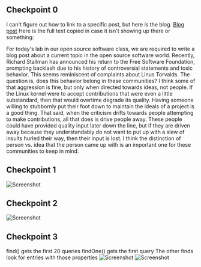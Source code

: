 ## Checkpoint 0

I can't figure out how to link to a specific post, but here is the blog.
[Blog post](https://rcos.io/projects/mackqian/ossminecraftmod/blog)
Here is the full text copied in case it isn't showing up there or something:

For today's lab in our open source software class, we are required to write a blog post about a current topic in the open source software world. Recently, Richard Stallman has announced his return to the Free Software Foundation, prompting backlash due to his history of controversial statements and toxic behavior. This seems reminiscent of complaints about Linus Torvalds. The question is, does this behavior belong in these communities? I think some of that aggression is fine, but only when directed towards ideas, not people. If the Linux kernel were to accept contributions that were even a little substandard, then that would overtime degrade its quality. Having someone willing to stubbornly put their foot down to maintain the ideals of a project is a good thing. That said, when the criticism drifts towards people attempting to make contributions, all that does is drive people away. These people could have provided quality input later down the line, but if they are driven away because they understandably do not want to put up with a slew of insults hurled their way, then their input is lost. I think the distinction of person vs. idea that the person came up with is an important one for these communities to keep in mind.

## Checkpoint 1

![Screenshot](1.png)

## Checkpoint 2

![Screenshot](2.png)

## Checkpoint 3

find() gets the first 20 queries
findOne() gets the first query
The other finds look for entries with those properties
![Screenshot](3.png)
![Screenshot](3-2.png)
